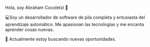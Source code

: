 Hola, soy Abraham Cocoletzi 👨

💻Soy un desarrollador de software de pila completa y entusiasta del aprendizaje automático. Me apasionan las tecnologías y me encanta aprender cosas nuevas.

🔭 Actualmente estoy buscando nuevas oportunidades.
